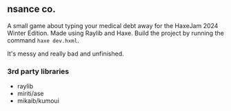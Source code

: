## nsance co.
A small game about typing your medical debt away for the HaxeJam 2024 Winter Edition. Made using Raylib and Haxe. Build the project by running the command `haxe dev.hxml`. 

It's messy and really bad and unfinished.

### 3rd party libraries
- raylib
- miriti/ase
- mikaib/kumoui